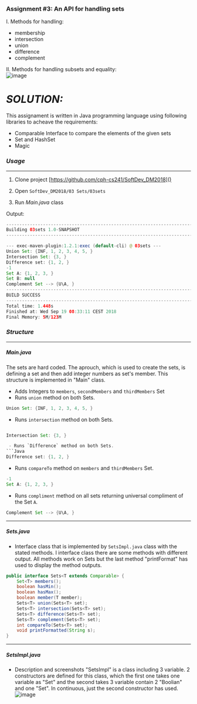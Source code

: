 ### Assignment #3: An API for handling sets

I. Methods for handling:
- membership
- intersection
- union
- difference
- complement

II. Methods for handling subsets and equality: <br>
![image](https://user-images.githubusercontent.com/16150075/45599320-9c8ffa00-b9e9-11e8-8fc8-cbcfeef17256.png)


# _SOLUTION:_

This assignament is written in Java programming language using following libraries to acheave the requirements:

  - Comparable Interface to compare the elements of the given sets
  - Set and HashSet
  - Magic

### _Usage_
--------------------------
1. Clone project
[https://github.com/cph-cs241/SoftDev_DM2018]()

2. Open 
```SoftDev_DM2018/03 Sets/03sets```

3. Run _Main.java_ class

Output:
```java
------------------------------------------------------------------------
Building 03sets 1.0-SNAPSHOT
------------------------------------------------------------------------

--- exec-maven-plugin:1.2.1:exec (default-cli) @ 03sets ---
Union Set: {INF, 1, 2, 3, 4, 5, } 
Intersection Set: {3, } 
Difference set: {1, 2, } 
-1
Set A: {1, 2, 3, } 
Set B: null
Complement Set --> {U\A, } 
------------------------------------------------------------------------
BUILD SUCCESS
------------------------------------------------------------------------
Total time: 1.448s
Finished at: Wed Sep 19 08:33:11 CEST 2018
Final Memory: 5M/123M
```


### _Structure_
------------------------
##### _Main.java_
The sets are hard coded. The aprouch, which is used to create the sets, is defining a set and then add integer numbers as set's member. This structure is implemented in "Main" class.
  - Adds Integers to `members`, `secondMembers` and `thirdMembers` Set
  - Runs `union` method on both Sets.

```Java
Union Set: {INF, 1, 2, 3, 4, 5, }
```
  - Runs `intersection` method on both Sets.

```Java

Intersection Set: {3, }

 - Runs `Difference` method on both Sets.
```Java
Difference set: {1, 2, } 
```
  - Runs `compareTo` method on `members` and `thirdMembers` Set.

```Java
-1
Set A: {1, 2, 3, }
```
  - Runs `compliment` method on all sets returning universal compliment of the Set `A`.
  
```Java
Complement Set --> {U\A, }
```

------------------------
##### _Sets.java_

  - Interface class that is implemented by `SetsImpl.java` class with the stated methods.
  I interface class there are some methods with different output.
  All methods work on Sets but the last method "printFormat" has used to display the method outputs.

```Java
public interface Sets<T extends Comparable> {
    Set<T> members();
    boolean hasMin();
    boolean hasMax();
    boolean member(T member);
    Sets<T> union(Sets<T> set);
    Sets<T> intersection(Sets<T> set);
    Sets<T> difference(Sets<T> set);
    Sets<T> complement(Sets<T> set);
    int compareTo(Sets<T> set);
    void printFormatted(String s);
}
``` 

------------------------
##### _SetsImpl.java_
- Description and screenshots 
"SetsImpl" is a class including 3 variable. 2 constructors are defined for this class, which the first one takes one variable as "Set<T>" and the second takes 3 variable contain 2 "Boolian" and one "Set<T>". In continuous, just the second constructor has used.  
![image](https://user-images.githubusercontent.com/20173643/45787150-0de2dd80-bc74-11e8-82ee-87183cca0cc3.PNG)


